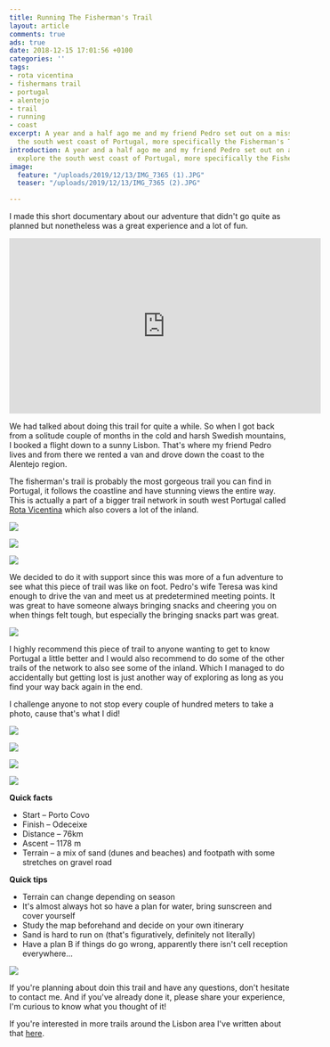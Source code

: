 ```yaml
---
title: Running The Fisherman's Trail
layout: article
comments: true
ads: true
date: 2018-12-15 17:01:56 +0100
categories: ''
tags:
- rota vicentina
- fishermans trail
- portugal
- alentejo
- trail
- running
- coast
excerpt: A year and a half ago me and my friend Pedro set out on a mission to explore
  the south west coast of Portugal, more specifically the Fisherman's Trail.
introduction: A year and a half ago me and my friend Pedro set out on a mission to
  explore the south west coast of Portugal, more specifically the Fisherman's Trail.
image:
  feature: "/uploads/2019/12/13/IMG_7365 (1).JPG"
  teaser: "/uploads/2019/12/13/IMG_7365 (2).JPG"

---
```

I made this short documentary about our adventure that didn't go quite as planned but nonetheless was a great experience and a lot of fun.

<iframe width="560" height="315" src="https://www.youtube.com/embed/PgKfAXEWAIs" frameborder="0" allow="accelerometer; autoplay; encrypted-media; gyroscope; picture-in-picture" allowfullscreen></iframe>

We had talked about doing this trail for quite a while. So when I got back from a solitude couple of months in the cold and harsh Swedish mountains, I booked a flight down to a sunny Lisbon. That's where my friend Pedro lives and from there we rented a van and drove down the coast to the Alentejo region.

The fisherman's trail is probably the most gorgeous trail you can find in Portugal, it follows the coastline and have stunning views the entire way. This is actually a part of a bigger trail network in south west Portugal called [Rota Vicentina](https://rotavicentina.com/ "Rota Vicentina") which also covers a lot of the inland.

![](/uploads/2019/12/13/IMG_7287.JPG)

![](/uploads/2019/12/13/IMG_7330.JPG)

![](/uploads/2019/12/13/IMG_7316.JPG)

We decided to do it with support since this was more of a fun adventure to see what this piece of trail was like on foot. Pedro's wife Teresa was kind enough to drive the van and meet us at predetermined meeting points. It was great to have someone always bringing snacks and cheering you on when things felt tough, but especially the bringing snacks part was great.

![](/uploads/2019/12/13/IMG_7196.JPG)

I highly recommend this piece of trail to anyone wanting to get to know Portugal a little better and I would also recommend to do some of the other trails of the network to also see some of the inland. Which I managed to do accidentally but getting lost is just another way of exploring as long as you find your way back again in the end.

I challenge anyone to not stop every couple of hundred meters to take a photo, cause that's what I did!

![](/uploads/2019/12/13/IMG_7381.JPG)

![](/uploads/2019/12/13/IMG_7288.JPG)

![](/uploads/2019/12/13/IMG_7355.JPG)

![](/uploads/2019/12/13/IMG_7375.JPG)

**Quick facts**

* Start – Porto Covo
* Finish – Odeceixe
* Distance – 76km
* Ascent – 1178 m
* Terrain – a mix of sand (dunes and beaches) and footpath with some stretches on gravel road

**Quick tips**

* Terrain can change depending on season
* It's almost always hot so have a plan for water, bring sunscreen and cover yourself
* Study the map beforehand and decide on your own itinerary
* Sand is hard to run on (that's figuratively, definitely not literally)
* Have a plan B if things do go wrong, apparently there isn't cell reception everywhere...

![](/uploads/2019/12/13/IMG_7294.JPG)

If you're planning about doin this trail and have any questions, don't hesitate to contact me. And if you've already done it, please share your experience, I'm curious to know what you thought of it!

If you're interested in more trails around the Lisbon area I've written about that [here](http://desolaterunner.com/journal/trail-running-in-lisbon/ "trail running in lisbon").